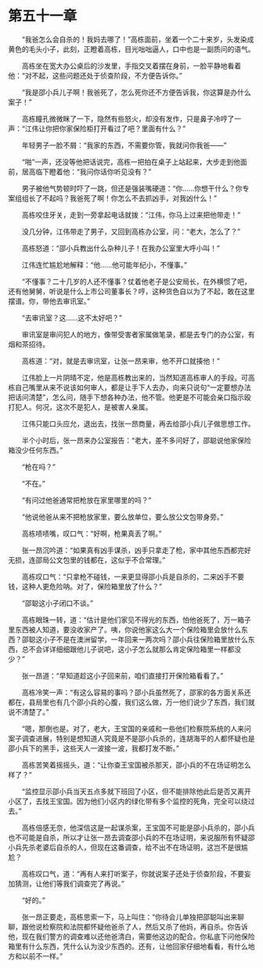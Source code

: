 #	第五十一章

　　“我爸怎么会自杀的！我妈去哪了！”高栋面前，坐着一个二十来岁，头发染成黄色的毛头小子，此刻，正瞪着高栋，目光咄咄逼人，口中也是一副质问的语气。

　　高栋坐在宽大办公桌后的沙发里，手指交叉着摆在身前，一脸平静地看着他：“对不起，这些问题还处于侦查阶段，不方便告诉你。”

　　“我是邵小兵儿子啊！我爸死了，怎么死你还不方便告诉我，你这算是办什么案子！”

　　高栋瞳孔微微眯了一下，隐然有些怒火，却没有发作，只是鼻子冷哼了一声：“江伟让你把你家保险柜打开看过了吧？里面有什么？”

　　年轻男子一脸不屑：“我家的东西，不需要你管，我就问你我爸——”

　　“啪”一声，还没等他把话说完，高栋一把拍在桌子上站起来，大步走到他面前，居高临下瞪着他：“我问你话你听见没有？”

　　男子被他气势顿时吓了一跳，但还是强装嘴硬道：“你……你想干什么？你专案组组长了不起吗？我爸死了啊！你怎么不去抓凶手，对我凶什么！”

　　高栋咬住牙关，走到一旁拿起电话就拨：“江伟，你马上过来把他带走！”

　　没几分钟，江伟带走了男子，又回到高栋办公室，问：“老大，怎么了？”

　　高栋怒道：“邵小兵教出什么杂种儿子！在我办公室里大呼小叫！”

　　江伟连忙尴尬地解释：“他……他可能年纪小，不懂事。”

　　“不懂事？二十几岁的人还不懂事？仗着他老子是公安局长，在外横惯了吧，还有他舅舅，听说是什么上市公司董事长？哼，这种货色自以为了不起，敢在这里摆谱。你，带他去审讯室。”

　　“去审讯室？这……这不太好吧？”

　　审讯室是审问犯人的地方，像带受害者家属做笔录，都是去专门的办公室，有烟和茶招待。

　　高栋道：“对，就是去审讯室，让张一昂来审，他不开口就揍他！”

　　江伟脸上一片阴晴不定，他是高栋教出来的，当然知道高栋审人的手段。可高栋自己嘴里从来不说该如何审人，都是让手下人去办，向来只说句“一定要想办法把话问清楚”，怎么问，随手下想各种办法，他不管。他更是不可能会亲口指示殴打犯人。何况，这次不是犯人，是被害人亲属。

　　江伟只能口头应允，退出去，找张一昂商量，再去给邵小兵儿子做思想工作。

　　半个小时后，张一昂来办公室报告：“老大，差不多问好了，邵聪说他家保险箱没少任何东西。”

　　“枪在吗？”

　　“不在。”

　　“有问过他爸通常把枪放在家里哪里的吗？”

　　“他说他爸从来不把枪放家里，要么放单位，要么放公文包带身旁。”

　　高栋啧啧嘴，叹口气：“好啊，枪果真丢了啊。”

　　张一昂沉吟道：“如果真有凶手谋杀，凶手只拿走了枪，家中其他东西都完好无损，连邵局公文包里的钱都在，这似乎不合常理。”

　　高栋叹口气：“只拿枪不碰钱，一来更显得邵小兵是自杀的，二来凶手不要钱，这种人更危险呐。对了，保险箱里放了什么？”

　　“邵聪这小子闭口不谈。”

　　高栋眼珠一转，道：“估计是他们家见不得光的东西，怕他爸死了，万一箱子里东西被人知道，要没收家产了。咦，你说他家这么大一个保险箱里会放什么东西？邵聪这小子不是在澳洲留学，一年回来一两次吗？邵小兵往保险箱里放什么东西，总不会详详细细跟他儿子说吧，这小子怎么就那么肯定保险箱里一样都没少？”

　　张一昂道：“早知道趁这小子回来前，咱们直接打开保险箱看看了。”

　　高栋冷笑一声：“有这么容易的事吗？邵小兵虽然死了，邵家的各方面关系还都在，县局里也有几个邵小兵的心腹，我们这么做，万一他们说少了东西，我们就说不清楚了。”

　　“嗯，那倒也是。对了，老大，王宝国的亲戚和一些他们检察院系统的人来问案子调查进展，特别是想知道人究竟是不是邵小兵杀的，连胡海平的人都怀疑也是邵小兵下的黑手，这些天人一波接一波，我都打发不断。”

　　高栋苦笑着摇摇头，道：“让你查王宝国被杀那天，邵小兵的不在场证明怎么样了？”

　　“监控显示邵小兵当天五点多就下班回了小区，但不能排除他此后是否又离开小区了，去找王宝国。因为他们小区内的绿化带有多个监控的死角，完全可以绕过去。”

　　高栋倍感无奈，他深信这是一起谋杀案，王宝国不可能是邵小兵杀的，邵小兵也不可能是自杀，所以才让张一昂去调查邵小兵的不在场证明，来说服所有怀疑邵小兵先杀老婆后自杀的人，但现在这番调查，给不出不在场证明，这岂不是很尴尬？

　　高栋叹口气，道：“再有人来打听案子，你就说案子还处于侦查阶段，不要妄加猜测，让他们等我们调查完了再说。”

　　“好的。”

　　张一昂正要走，高栋思索一下，马上叫住：“你待会儿单独把邵聪叫出来聊聊，跟他说检察院和法院都怀疑他爸杀了人，然后又杀了他妈，再自杀。你告诉他，现在我们警方的调查难以还他爸清白，需要他这边的配合。你私底下问他保险箱里有什么东西，凭什么认为没少东西的。还有，让他回家仔细地看看，有什么地方和以前不一样。”

